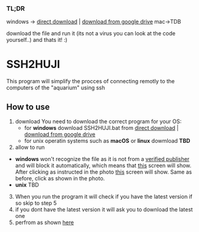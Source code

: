### TL;DR
windows -> [direct download](https://drive.google.com/uc?id=12kMNzA0ni-ZPmY90-o7Ewi08WHFqAkS7&export=download) | [download from google drive](https://drive.google.com/file/d/12kMNzA0ni-ZPmY90-o7Ewi08WHFqAkS7/view?usp=sharing)
mac->TDB

download the file and run it (its not a virus you can look at the code yourself..) and thats it! :)

# SSH2HUJI
This program will simplify the procces of connecting remotly to the computers of the "aquarium" using ssh
## How to use
 1. download
	You need to download the correct program for your OS:
	* for **windows**  download SSH2HUJI.bat from [direct download](https://drive.google.com/uc?id=12kMNzA0ni-ZPmY90-o7Ewi08WHFqAkS7&export=download) | [download from google drive](https://drive.google.com/file/d/12kMNzA0ni-ZPmY90-o7Ewi08WHFqAkS7/view?usp=sharing)
	* for unix operatin systems such as **macOS** or **linux** dowmload **TBD**
 2. allow to run
* **windows** won't recognize the file as it is not from a [verified publisher](https://docs.microsoft.com/en-us/azure/active-directory/develop/publisher-verification-overview) and will block it automatically, which means that [this](https://drive.google.com/file/d/1HjxKAkaky2p2qsgMe5aruNKIXg48kuzA/view?usp=sharing) screen will show. After clicking as instructed in the photo [this](https://drive.google.com/file/d/166RVmMn9wJhNPSsLN2bpM3AYZpIuEbxJ/view?usp=sharing) screen will show. Same as before, click as shown in the photo.
* **unix** TBD
 3. When you run the program it will check if you have the latest version if so skip to step 5
 4. if you dont have the latest version it will ask you to download the latest one
 5. perfrom as shown [here](https://drive.google.com/file/d/1ydj3n0TK4lVcsq9aA4B5LElmDrX4Vw4r/view?usp=sharing)